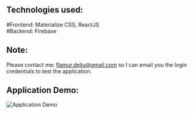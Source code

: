
## Technologies used:

#Frontend: Materialize CSS, ReactJS <br />
#Backend: Firebase

## Note:
Please contact me: flamur.deliu@gmail.com so I can email you the login credentials to test the application.

## Application Demo:
![Application Demo](github-asset/book-library.gif)
